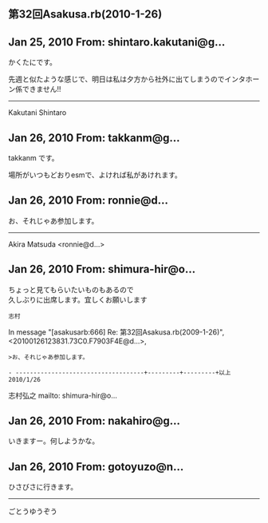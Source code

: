 ## 第32回Asakusa.rb(2010-1-26)

## Jan 25, 2010 From: shintaro.kakutani@g...

かくたにです。

先週と似たような感じで、明日は私は夕方から社外に出てしまうのでインタホーン係できません!!

* * *

Kakutani Shintaro

## Jan 26, 2010 From: takkanm@g...

takkanm です。

場所がいつもどおりesmで、よければ私があけれます。

## Jan 26, 2010 From: ronnie@d...

お、それじゃあ参加します。

* * *

Akira Matsuda \<ronnie@d...\>

## Jan 26, 2010 From: shimura-hir@o...

ちょっと見てもらいたいものもあるので  
久しぶりに出席します。宜しくお願いします

    志村

In message "[asakusarb:666] Re: 第32回Asakusa.rb(2009-1-26)",   
\<20100126123831.73C0.F7903F4E@d...\>,

    >お、それじゃあ参加します。

    - ------------------------------------+---------+---------+以上 2010/1/26

志村弘之 mailto: shimura-hir@o...

## Jan 26, 2010 From: nakahiro@g...

いきますー。何しようかな。

## Jan 26, 2010 From: gotoyuzo@n...

ひさびさに行きます。

* * *

ごとうゆうぞう

